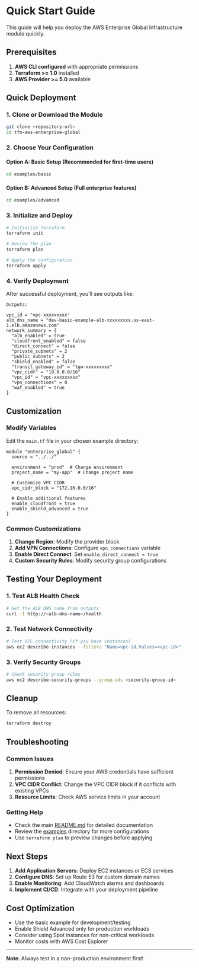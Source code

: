 # Quick Start Guide

This guide will help you deploy the AWS Enterprise Global Infrastructure module quickly.

## Prerequisites

1. **AWS CLI configured** with appropriate permissions
2. **Terraform >= 1.0** installed
3. **AWS Provider >= 5.0** available

## Quick Deployment

### 1. Clone or Download the Module

```bash
git clone <repository-url>
cd tfm-aws-enterprise-global
```

### 2. Choose Your Configuration

#### Option A: Basic Setup (Recommended for first-time users)

```bash
cd examples/basic
```

#### Option B: Advanced Setup (Full enterprise features)

```bash
cd examples/advanced
```

### 3. Initialize and Deploy

```bash
# Initialize Terraform
terraform init

# Review the plan
terraform plan

# Apply the configuration
terraform apply
```

### 4. Verify Deployment

After successful deployment, you'll see outputs like:

```
Outputs:

vpc_id = "vpc-xxxxxxxxx"
alb_dns_name = "dev-basic-example-alb-xxxxxxxxx.us-east-1.elb.amazonaws.com"
network_summary = {
  "alb_enabled" = true
  "cloudfront_enabled" = false
  "direct_connect" = false
  "private_subnets" = 2
  "public_subnets" = 2
  "shield_enabled" = false
  "transit_gateway_id" = "tgw-xxxxxxxxx"
  "vpc_cidr" = "10.0.0.0/16"
  "vpc_id" = "vpc-xxxxxxxxx"
  "vpn_connections" = 0
  "waf_enabled" = true
}
```

## Customization

### Modify Variables

Edit the `main.tf` file in your chosen example directory:

```hcl
module "enterprise_global" {
  source = "../../"

  environment = "prod"  # Change environment
  project_name = "my-app"  # Change project name
  
  # Customize VPC CIDR
  vpc_cidr_block = "172.16.0.0/16"
  
  # Enable additional features
  enable_cloudfront = true
  enable_shield_advanced = true
}
```

### Common Customizations

1. **Change Region**: Modify the provider block
2. **Add VPN Connections**: Configure `vpn_connections` variable
3. **Enable Direct Connect**: Set `enable_direct_connect = true`
4. **Custom Security Rules**: Modify security group configurations

## Testing Your Deployment

### 1. Test ALB Health Check

```bash
# Get the ALB DNS name from outputs
curl -I http://<alb-dns-name>/health
```

### 2. Test Network Connectivity

```bash
# Test VPC connectivity (if you have instances)
aws ec2 describe-instances --filters "Name=vpc-id,Values=<vpc-id>"
```

### 3. Verify Security Groups

```bash
# Check security group rules
aws ec2 describe-security-groups --group-ids <security-group-id>
```

## Cleanup

To remove all resources:

```bash
terraform destroy
```

## Troubleshooting

### Common Issues

1. **Permission Denied**: Ensure your AWS credentials have sufficient permissions
2. **VPC CIDR Conflict**: Change the VPC CIDR block if it conflicts with existing VPCs
3. **Resource Limits**: Check AWS service limits in your account

### Getting Help

- Check the main [README.md](README.md) for detailed documentation
- Review the [examples](examples/) directory for more configurations
- Use `terraform plan` to preview changes before applying

## Next Steps

1. **Add Application Servers**: Deploy EC2 instances or ECS services
2. **Configure DNS**: Set up Route 53 for custom domain names
3. **Enable Monitoring**: Add CloudWatch alarms and dashboards
4. **Implement CI/CD**: Integrate with your deployment pipeline

## Cost Optimization

- Use the basic example for development/testing
- Enable Shield Advanced only for production workloads
- Consider using Spot instances for non-critical workloads
- Monitor costs with AWS Cost Explorer

---

**Note**: Always test in a non-production environment first! 
